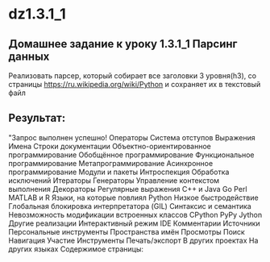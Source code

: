 # dz1.3.1_1
## Домашнее задание к уроку 1.3.1_1 Парсинг данных
Реализовать парсер, который собирает все заголовки 3 уровня(h3), со страницы https://ru.wikipedia.org/wiki/Python и сохраняет их в текстовый файл

## Результат:
"Запрос выполнен успешно!
Операторы
Система отступов
Выражения
Имена
Строки документации
Объектно-ориентированное программирование
Обобщённое программирование
Функциональное программирование
Метапрограммирование
Асинхронное программирование
Модули и пакеты
Интроспекция
Обработка исключений
Итераторы
Генераторы
Управление контекстом выполнения
Декораторы
Регулярные выражения
C++ и Java
Go
Perl
MATLAB и R
Языки, на которые повлиял Python
Низкое быстродействие
Глобальная блокировка интерпретатора (GIL)
Синтаксис и семантика
Невозможность модификации встроенных классов
CPython
PyPy
Jython
Другие реализации
Интерактивный режим
IDE
Комментарии
Источники
Персональные инструменты
Пространства имён
Просмотры
Поиск
Навигация
Участие
Инструменты
Печать/экспорт
В других проектах
На других языках
Содержимое страницы: <!DOCTYPE html>
<html class="client-nojs" lang="ru" dir="ltr">
<head>
<meta charset="UTF-8">
<title>Python — Википедия</title>
<script>(function(){var className="client-js";var cookie=document.cookie.
Process finished with exit code 0"

![img.png](img.png)